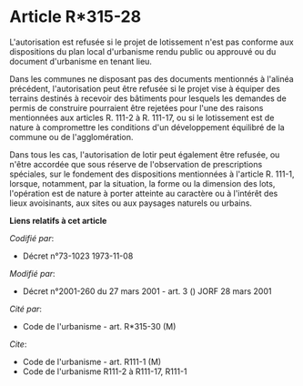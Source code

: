 # Article R*315-28

L'autorisation est refusée si le projet de lotissement n'est pas conforme aux dispositions du plan local d'urbanisme rendu
public ou approuvé ou du document d'urbanisme en tenant lieu.

Dans les communes ne disposant pas des documents mentionnés à l'alinéa précédent, l'autorisation peut être refusée si le
projet vise à équiper des terrains destinés à recevoir des bâtiments pour lesquels les demandes de permis de construire
pourraient être rejetées pour l'une des raisons mentionnées aux articles R. 111-2 à R. 111-17, ou si le lotissement est de
nature à compromettre les conditions d'un développement équilibré de la commune ou de l'agglomération.

Dans tous les cas, l'autorisation de lotir peut également être refusée, ou n'être accordée que sous réserve de l'observation
de prescriptions spéciales, sur le fondement des dispositions mentionnées à l'article R. 111-1, lorsque, notamment, par la
situation, la forme ou la dimension des lots, l'opération est de nature à porter atteinte au caractère ou à l'intérêt des
lieux avoisinants, aux sites ou aux paysages naturels ou urbains.

**Liens relatifs à cet article**

_Codifié par_:

  - Décret n°73-1023 1973-11-08

_Modifié par_:

  - Décret n°2001-260 du 27 mars 2001 - art. 3 () JORF 28 mars 2001

_Cité par_:

  - Code de l'urbanisme - art. R*315-30 (M)

_Cite_:

  - Code de l'urbanisme - art. R111-1 (M)
  - Code de l'urbanisme R111-2 à R111-17, R111-1
